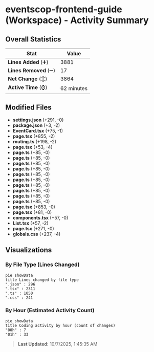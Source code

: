 # eventscop-frontend-guide (Workspace) - Activity Summary 

## Overall Statistics

| Stat                   | Value                                                             |
| ---------------------- | ----------------------------------------------------------------- |
| **Lines Added** (➕)   | 3881                                          |
| **Lines Removed** (➖) | 17                                        |
| **Net Change** (↕)    | 3864                |
| **Active Time** (⌚)   | 62 minutes |


## Modified Files
- **settings.json** (+291, -0)
- **package.json** (+3, -2)
- **EventCard.tsx** (+75, -1)
- **page.tsx** (+855, -2)
- **routing.ts** (+198, -2)
- **page.tsx** (+53, -4)
- **page.ts** (+85, -0)
- **page.ts** (+85, -0)
- **page.ts** (+85, -0)
- **page.ts** (+85, -0)
- **page.ts** (+85, -0)
- **page.ts** (+85, -0)
- **page.ts** (+85, -0)
- **page.ts** (+85, -0)
- **page.ts** (+85, -0)
- **page.ts** (+85, -0)
- **page.tsx** (+853, -0)
- **page.tsx** (+81, -0)
- **components.tsx** (+57, -0)
- **List.tsx** (+57, -2)
- **page.tsx** (+271, -0)
- **globals.css** (+237, -4)

## Visualizations

### By File Type (Lines Changed)

```mermaid
pie showData
title Lines changed by file type
".json" : 296
".tsx" : 2311
".ts" : 1050
".css" : 241
```

### By Hour (Estimated Activity Count)

```mermaid
pie showData
title Coding activity by hour (count of changes)
"00h" : 7
"01h" : 33
```


> **Last Updated:** 10/7/2025, 1:45:35 AM